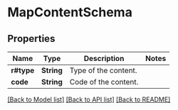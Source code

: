 # MapContentSchema

## Properties

Name | Type | Description | Notes
------------ | ------------- | ------------- | -------------
**r#type** | **String** | Type of the content. | 
**code** | **String** | Code of the content. | 

[[Back to Model list]](../README.md#documentation-for-models) [[Back to API list]](../README.md#documentation-for-api-endpoints) [[Back to README]](../README.md)


